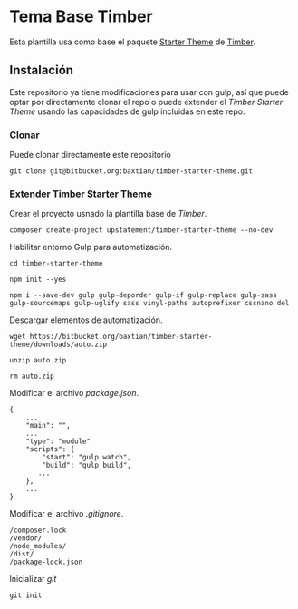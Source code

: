 # Tema Base Timber

Esta plantilla usa como base el paquete [Starter Theme](https://github.com/timber/starter-theme) de [Timber](https://timber.github.io/docs/v2/installation/installation/#use-the-starter-theme).

## Instalación 

Este repositorio ya tiene modificaciones para usar con gulp, así que puede optar por directamente clonar el repo o puede extender el *Timber Starter Theme* usando las capacidades de gulp incluidas en este repo.

### Clonar

Puede clonar directamente este repositorio
```
git clone git@bitbucket.org:baxtian/timber-starter-theme.git
```

### Extender Timber Starter Theme

Crear el proyecto usnado la plantilla base de *Timber*.

```
composer create-project upstatement/timber-starter-theme --no-dev
```

Habilitar entorno Gulp para automatización.

```
cd timber-starter-theme

npm init --yes

npm i --save-dev gulp gulp-deporder gulp-if gulp-replace gulp-sass gulp-sourcemaps gulp-uglify sass vinyl-paths autoprefixer cssnano del
```

Descargar elementos de automatización.

```
wget https://bitbucket.org/baxtian/timber-starter-theme/downloads/auto.zip

unzip auto.zip

rm auto.zip
```

Modificar el archivo *package.json*.
```
{
	...
	"main": "",
    ...
    "type": "module"
    "scripts": {
        "start": "gulp watch",
        "build": "gulp build",
       ...
    },
	...
}
```

Modificar el archivo *.gitignore*.
```
/composer.lock
/vendor/
/node_modules/
/dist/
/package-lock.json
```

Inicializar *git*
```
git init
```
